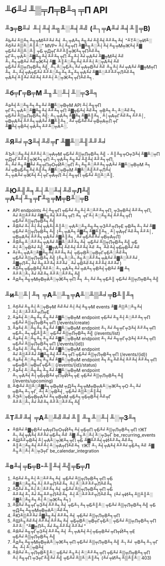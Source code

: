 # ╨б╨╛╨▒╤Л╤В╨╕╤П API

## ╨з╤В╨╛ ╨┤╨╡╨╗╨░╨╡╨╝ (╨┐╤А╨╛╨╡╨║╤В)

╨Ь╨╛╨▒╨╕╨╗╤М╨╜╨╛╨╡ ╨┐╤А╨╕╨╗╨╛╨╢╨╡╨╜╨╕╨╡ "╨Т╨░╤И╨░ ╨б╨╛╨▒╨░╨║╨░" MVP+ ╨┤╨╗╤П ╨▓╨╗╨░╨┤╨╡╨╗╤М╤Ж╨╡╨▓ ╤Б╨╛╨▒╨░╨║ ╤Б ╤Д╤Г╨╜╨║╤Ж╨╕╤П╨╝╨╕ ╤Г╨┐╤А╨░╨▓╨╗╨╡╨╜╨╕╤П ╨╖╨┤╨╛╤А╨╛╨▓╤М╨╡╨╝ ╨┐╨╕╤В╨╛╨╝╤Ж╨╡╨▓, ╨║╨░╨╗╨╡╨╜╨┤╨░╤А╨╡╨╝ ╤Б╨╛╨▒╤Л╤В╨╕╨╣, ╨┐╨░╤Б╨┐╨╛╤А╤В╨╛╨╝ ╨╖╨┤╨╛╤А╨╛╨▓╤М╤П ╨╕ ╨┐╨╡╤А╤Б╨╛╨╜╨░╨╗╨╕╨╖╨╕╤А╨╛╨▓╨░╨╜╨╜╤Л╨╝╨╕ ╤А╨╡╨║╨╛╨╝╨╡╨╜╨┤╨░╤Ж╨╕╤П╨╝╨╕.

## ╨б╤Г╤В╤М ╨╖╨░╨┤╨░╤З╨╕

╨а╨╡╨░╨╗╨╕╨╖╨╛╨▓╨░╤В╤М API ╨┤╨╗╤П ╤Г╨┐╤А╨░╨▓╨╗╨╡╨╜╨╕╤П ╨▓╤Б╨╡╨╝╨╕ ╤В╨╕╨┐╨░╨╝╨╕ ╤Б╨╛╨▒╤Л╤В╨╕╨╣: ╨┐╤А╨╕╨▓╨╕╨▓╨║╨╕, ╨│╤А╤Г╨╝╨╕╨╜╨│, ╤В╤А╨╡╨╜╨╕╤А╨╛╨▓╨║╨╕, ╨╛╤Б╨╝╨╛╤В╤А╤Л ╤Г ╨▓╨╡╤В╨╡╤А╨╕╨╜╨░╤А╨░.

## ╨Я╨╛╤З╨╡╨╝╤Г ╨▓╨░╨╢╨╜╨╛

╨Ъ╨░╨╗╨╡╨╜╨┤╨░╤А╤М ╤Б╨╛╨▒╤Л╤В╨╕╨╣ - ╨║╨╗╤О╤З╨╡╨▓╨░╤П ╤Д╤Г╨╜╨║╤Ж╨╕╤П ╨┐╤А╨╕╨╗╨╛╨╢╨╡╨╜╨╕╤П, ╨┐╨╛╨╖╨▓╨╛╨╗╤П╤О╤Й╨░╤П ╨┐╨╗╨░╨╜╨╕╤А╨╛╨▓╨░╤В╤М ╨╕ ╨╛╤В╤Б╨╗╨╡╨╢╨╕╨▓╨░╤В╤М ╨▓╨░╨╢╨╜╤Л╨╡ ╨┐╤А╨╛╤Ж╨╡╨┤╤Г╤А╤Л ╨┤╨╗╤П ╤Б╨╛╨▒╨░╨║.

## ╨Ю╨╢╨╕╨┤╨░╨╡╨╝╤Л╨╣ ╤А╨╡╨╖╤Г╨╗╤М╤В╨░╤В

* API endpoints ╨┤╨╗╤П ╤Б╨╛╨╖╨┤╨░╨╜╨╕╤П, ╤З╤В╨╡╨╜╨╕╤П, ╨╛╨▒╨╜╨╛╨▓╨╗╨╡╨╜╨╕╤П ╨╕ ╤Г╨┤╨░╨╗╨╡╨╜╨╕╤П ╤Б╨╛╨▒╤Л╤В╨╕╨╣
* ╨Я╨╛╨┤╨┤╨╡╤А╨╢╨║╨░ ╤А╨░╨╖╨╗╨╕╤З╨╜╤Л╤Е ╤В╨╕╨┐╨╛╨▓ ╤Б╨╛╨▒╤Л╤В╨╕╨╣ (╨┐╤А╨╕╨▓╨╕╨▓╨║╨╕, ╨│╤А╤Г╨╝╨╕╨╜╨│, ╤В╤А╨╡╨╜╨╕╤А╨╛╨▓╨║╨╕, ╨╛╤Б╨╝╨╛╤В╤А╤Л)
* ╨Я╨╗╨░╨╜╨╕╤А╨╛╨▓╨░╨╜╨╕╨╡ ╤Б╨╛╨▒╤Л╤В╨╕╨╣ ╤Б ╨┤╨░╤В╨╛╨╣, ╨▓╤А╨╡╨╝╨╡╨╜╨╡╨╝ ╨╕ ╨╝╨╡╤Б╤В╨╛╨╝
* ╨г╨┐╤А╨░╨▓╨╗╨╡╨╜╨╕╨╡ ╤Б╤В╨░╤В╤Г╤Б╨░╨╝╨╕ ╤Б╨╛╨▒╤Л╤В╨╕╨╣ (╨╖╨░╨┐╨╗╨░╨╜╨╕╤А╨╛╨▓╨░╨╜╨╛, ╨▓╤Л╨┐╨╛╨╗╨╜╨╡╨╜╨╛, ╨╛╤В╨╝╨╡╨╜╨╡╨╜╨╛)
* ╨б╨╕╤Б╤В╨╡╨╝╨░ ╨┐╤А╨╕╨╛╤А╨╕╤В╨╡╤В╨╛╨▓ ╨╕ ╨╜╨░╨┐╨╛╨╝╨╕╨╜╨░╨╜╨╕╨╣
* ╨д╨╕╨╗╤М╤В╤А╨░╤Ж╨╕╤П ╨╕ ╨┐╨╛╨╕╤Б╨║ ╤Б╨╛╨▒╤Л╤В╨╕╨╣

## ╨и╨░╨│╨╕ ╤А╨░╨╖╤А╨░╨▒╨╛╤В╨║╨╕

1. ╨б╨╛╨╖╨┤╨░╤В╤М ╨╝╨╛╨┤╨╡╨╗╤М events ╨▓ ╨▒╨░╨╖╨╡ ╨┤╨░╨╜╨╜╤Л╤Е
2. ╨а╨╡╨░╨╗╨╕╨╖╨╛╨▓╨░╤В╤М endpoint ╤Б╨╛╨╖╨┤╨░╨╜╨╕╤П ╤Б╨╛╨▒╤Л╤В╨╕╤П (/events/create)
3. ╨а╨╡╨░╨╗╨╕╨╖╨╛╨▓╨░╤В╤М endpoint ╨┐╨╛╨╗╤Г╤З╨╡╨╜╨╕╤П ╤Б╨┐╨╕╤Б╨║╨░ ╤Б╨╛╨▒╤Л╤В╨╕╨╣ (/events/list)
4. ╨а╨╡╨░╨╗╨╕╨╖╨╛╨▓╨░╤В╤М endpoint ╨┐╨╛╨╗╤Г╤З╨╡╨╜╨╕╤П ╤Б╨╛╨▒╤Л╤В╨╕╤П (/events/{id})
5. ╨а╨╡╨░╨╗╨╕╨╖╨╛╨▓╨░╤В╤М endpoint ╨╛╨▒╨╜╨╛╨▓╨╗╨╡╨╜╨╕╤П ╤Б╨╛╨▒╤Л╤В╨╕╤П (/events/{id})
6. ╨а╨╡╨░╨╗╨╕╨╖╨╛╨▓╨░╤В╤М endpoint ╨╕╨╖╨╝╨╡╨╜╨╡╨╜╨╕╤П ╤Б╤В╨░╤В╤Г╤Б╨░ (/events/{id}/status)
7. ╨а╨╡╨░╨╗╨╕╨╖╨╛╨▓╨░╤В╤М endpoint ╨┐╤А╨╡╨┤╤Б╤В╨╛╤П╤Й╨╕╤Е ╤Б╨╛╨▒╤Л╤В╨╕╨╣ (/events/upcoming)
8. ╨Ф╨╛╨▒╨░╨▓╨╕╤В╤М ╤Д╨╕╨╗╤М╤В╤А╨░╤Ж╨╕╤О ╨┐╨╛ ╤В╨╕╨┐╤Г, ╨┤╨░╤В╨╡, ╤Б╨╛╨▒╨░╨║╨╡
9. ╨Э╨░╤Б╤В╤А╨╛╨╕╤В╤М ╤Б╨╕╤Б╤В╨╡╨╝╤Г ╨╜╨░╨┐╨╛╨╝╨╕╨╜╨░╨╜╨╕╨╣

## ╨Т╨╜╨╡ ╤А╨░╨╝╨╛╨║ ╨╖╨░╨┤╨░╤З╨╕

* ╨Я╨╛╨▓╤В╨╛╤А╤П╤О╤Й╨╕╨╡╤Б╤П ╤Б╨╛╨▒╤Л╤В╨╕╤П тЖТ ╨┐╨╡╤А╨╡╨╜╨╛╤Б╨╕╨╝ ╨▓ ╨╖╨░╨┤╨░╤З╤Г be_recurring_events
* ╨Ш╨╜╤В╨╡╨│╤А╨░╤Ж╨╕╤П ╤Б ╨▓╨╜╨╡╤И╨╜╨╕╨╝╨╕ ╨║╨░╨╗╨╡╨╜╨┤╨░╤А╤П╨╝╨╕ тЖТ ╨┐╨╡╤А╨╡╨╜╨╛╤Б╨╕╨╝ ╨▓ ╨╖╨░╨┤╨░╤З╤Г be_calendar_integration

## ╨в╨╡╤Б╤В-╨║╨╡╨╣╤Б╤Л

1. ╨б╨╛╨╖╨┤╨░╨╜╨╕╨╡ ╤Б╨╛╨▒╤Л╤В╨╕╤П ╤Б ╨▓╨░╨╗╨╕╨┤╨╜╤Л╨╝╨╕ ╨┤╨░╨╜╨╜╤Л╨╝╨╕
2. ╨б╨╛╨╖╨┤╨░╨╜╨╕╨╡ ╤Б╨╛╨▒╤Л╤В╨╕╤П ╤Б ╨╜╨╡╨┐╨╛╨╗╨╜╤Л╨╝╨╕ ╨┤╨░╨╜╨╜╤Л╨╝╨╕ (╨╛╤И╨╕╨▒╨║╨░ ╨▓╨░╨╗╨╕╨┤╨░╤Ж╨╕╨╕)
3. ╨Я╨╛╨╗╤Г╤З╨╡╨╜╨╕╨╡ ╤Б╨┐╨╕╤Б╨║╨░ ╤Б╨╛╨▒╤Л╤В╨╕╨╣ ╤Б ╤Д╨╕╨╗╤М╤В╤А╨░╨╝╨╕
4. ╨Ю╨▒╨╜╨╛╨▓╨╗╨╡╨╜╨╕╨╡ ╤Б╨╛╨▒╤Л╤В╨╕╤П
5. ╨Ш╨╖╨╝╨╡╨╜╨╡╨╜╨╕╨╡ ╤Б╤В╨░╤В╤Г╤Б╨░ ╤Б╨╛╨▒╤Л╤В╨╕╤П ╨╜╨░ "╨▓╤Л╨┐╨╛╨╗╨╜╨╡╨╜╨╛"
6. ╨Я╨╛╨╗╤Г╤З╨╡╨╜╨╕╨╡ ╨┐╤А╨╡╨┤╤Б╤В╨╛╤П╤Й╨╕╤Е ╤Б╨╛╨▒╤Л╤В╨╕╨╣
7. ╨д╨╕╨╗╤М╤В╤А╨░╤Ж╨╕╤П ╤Б╨╛╨▒╤Л╤В╨╕╨╣ ╨┐╨╛ ╤В╨╕╨┐╤Г ╨╕ ╨┤╨░╤В╨╡
8. ╨Я╨╛╨┐╤Л╤В╨║╨░ ╤Б╨╛╨╖╨┤╨░╨╜╨╕╤П ╤Б╨╛╨▒╤Л╤В╨╕╤П ╨┤╨╗╤П ╤З╤Г╨╢╨╛╨╣ ╤Б╨╛╨▒╨░╨║╨╕ (╨╛╤И╨╕╨▒╨║╨░ 403)





